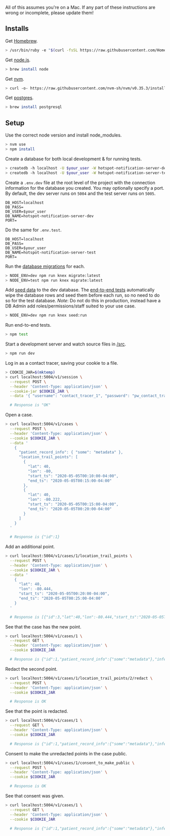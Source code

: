 All of this assumes you're on a Mac. If any part of these instructions are wrong or incomplete, please update them!

## Installs

Get [Homebrew](https://brew.sh/).

```bash
> /usr/bin/ruby -e "$(curl -fsSL https://raw.githubusercontent.com/Homebrew/install/master/install)"
```

Get [node.js](https://nodejs.org/en/).

```bash
> brew install node
```

Get [nvm](https://github.com/nvm-sh/nvm).

```bash
> curl -o- https://raw.githubusercontent.com/nvm-sh/nvm/v0.35.3/install.sh | bash
```

Get [postgres](https://www.postgresql.org/).

```bash
> brew install postgresql
```

## Setup

Use the correct node version and install node_modules.

```bash
> nvm use
> npm install
```

Create a database for both local development & for running tests.

```bash
> createdb -h localhost -U $your_user -W hotspot-notification-server-dev
> createdb -h localhost -U $your_user -W hotspot-notification-server-test
```

Create a `.env.dev` file at the root level of the project with the connection information for the database you created. You may optionally specify a port. By default, the dev server runs on `5004` and the test server runs on `5005`.

```
DB_HOST=localhost
DB_PASS=
DB_USER=$your_user
DB_NAME=hotspot-notification-server-dev
PORT=
```

Do the same for `.env.test`.

```
DB_HOST=localhost
DB_PASS=
DB_USER=$your_user
DB_NAME=hotspot-notification-server-test
PORT=
```

Run the [database migrations](/db/migrations) for each.

```bash
> NODE_ENV=dev npm run knex migrate:latest
> NODE_ENV=test npm run knex migrate:latest
```

Add [seed data](db/seeds/two_role_three_user.js) to the dev database. The [end-to-end tests](/src/__test/end-to-end.test.ts) automatically wipe the database rows and seed them before each run, so no need to do so for the test database. *Note*: Do not do this in production, instead have a DB Admin add roles/permissions/staff suited to your use case.

```bash
> NODE_ENV=dev npm run knex seed:run
```

Run end-to-end tests.

```bash
> npm test
```

Start a development server and watch source files in [/src](/src).

```bash
> npm run dev
```

Log in as a contact tracer, saving your cookie to a file.

```bash
> COOKIE_JAR=$(mktemp)
> curl localhost:5004/v1/session \
  --request POST \
  --header 'Content-Type: application/json' \
  --cookie-jar $COOKIE_JAR \
  --data '{ "username": "contact_tracer_1", "password": "pw_contact_tracer_1" }'

  # Response is "OK"
```

Open a case.

```bash
> curl localhost:5004/v1/cases \
  --request POST \
  --header 'Content-Type: application/json' \
  --cookie $COOKIE_JAR \
  --data '
    {
      "patient_record_info": { "some": "metadata" },
      "location_trail_points": [
        {
          "lat": 40,
          "lon": -80,
          "start_ts": "2020-05-05T00:10:00-04:00",
          "end_ts": "2020-05-05T00:15:00-04:00"
        },
        {
          "lat": 40,
          "lon": -80.222,
          "start_ts": "2020-05-05T00:15:00-04:00",
          "end_ts": "2020-05-05T00:20:00-04:00"
        }
      ]
    }
  '

  # Response is {"id":1}
```

Add an additional point.

```bash
> curl localhost:5004/v1/cases/1/location_trail_points \
  --request POST \
  --header 'Content-Type: application/json' \
  --cookie $COOKIE_JAR \
  --data '
    {
      "lat": 40,
      "lon": -80.444,
      "start_ts": "2020-05-05T00:20:00-04:00",
      "end_ts": "2020-05-05T00:25:00-04:00"
    }
  '

  # Response is [{"id":3,"lat":40,"lon":-80.444,"start_ts":"2020-05-05T00:20:00-04:00","end_ts":"2020-05-05T00:25:00-04:00"}]
```

See that the case has the new point.

```bash
> curl localhost:5004/v1/cases/1 \
  --request GET \
  --header 'Content-Type: application/json' \
  --cookie $COOKIE_JAR

  # Response is {"id":1,"patient_record_info":{"some":"metadata"},"infection_risk":1,"consent_to_make_public_received":false,"consent_received_by_staff_username":null,"consent_given_at":null,"location_trail_points":[{"id":1,"start_ts":"2020-05-05T00:10:00-04:00","end_ts":"2020-05-05T00:15:00-04:00","lon":-80,"lat":40,"redacted":false},{"id":2,"start_ts":"2020-05-05T00:15:00-04:00","end_ts":"2020-05-05T00:20:00-04:00","lon":-80.222,"lat":40,"redacted":false},{"id":3,"start_ts":"2020-05-05T00:20:00-04:00","end_ts":"2020-05-05T00:25:00-04:00","lon":-80.444,"lat":40,"redacted":false}]}
```

Redact the second point.

```bash
> curl localhost:5004/v1/cases/1/location_trail_points/2/redact \
  --request POST \
  --header 'Content-Type: application/json' \
  --cookie $COOKIE_JAR

  # Response is OK
```

See that the point is redacted.

```bash
> curl localhost:5004/v1/cases/1 \
  --request GET \
  --header 'Content-Type: application/json' \
  --cookie $COOKIE_JAR

  # Response is {"id":1,"patient_record_info":{"some":"metadata"},"infection_risk":1,"consent_to_make_public_received":false,"consent_received_by_staff_username":null,"consent_given_at":null,"location_trail_points":[{"id":1,"start_ts":"2020-05-05T00:10:00-04:00","end_ts":"2020-05-05T00:15:00-04:00","lon":-80,"lat":40,"redacted":false},{"id":2,"start_ts":"2020-05-05T00:15:00-04:00","end_ts":"2020-05-05T00:20:00-04:00","lon":-80.222,"lat":40,"redacted":true},{"id":3,"start_ts":"2020-05-05T00:20:00-04:00","end_ts":"2020-05-05T00:25:00-04:00","lon":-80.444,"lat":40,"redacted":false}]}
```

Consent to make the unredacted points in the case public.

```bash
> curl localhost:5004/v1/cases/1/consent_to_make_public \
  --request POST \
  --header 'Content-Type: application/json' \
  --cookie $COOKIE_JAR

  # Response is OK
```

See that consent was given.

```bash
> curl localhost:5004/v1/cases/1 \
  --request GET \
  --header 'Content-Type: application/json' \
  --cookie $COOKIE_JAR

  # Response is {"id":1,"patient_record_info":{"some":"metadata"},"infection_risk":1,"consent_to_make_public_received":true,"consent_received_by_staff_username":"contact_tracer_1","consent_given_at":"2020-05-24T15:01:30.640Z","location_trail_points":[{"id":1,"start_ts":"2020-05-05T00:10:00-04:00","end_ts":"2020-05-05T00:15:00-04:00","lon":-80,"lat":40,"redacted":false},{"id":2,"start_ts":"2020-05-05T00:15:00-04:00","end_ts":"2020-05-05T00:20:00-04:00","lon":-80.222,"lat":40,"redacted":true},{"id":3,"start_ts":"2020-05-05T00:20:00-04:00","end_ts":"2020-05-05T00:25:00-04:00","lon":-80.444,"lat":40,"redacted":false}]}
```

